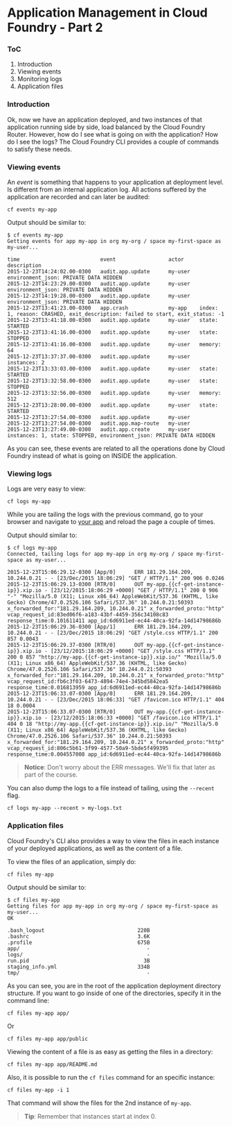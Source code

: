 Application Management in Cloud Foundry - Part 2
================================================

### ToC

1.	Introduction
2.	Viewing events
3.	Monitoring logs
4.	Application files

### Introduction

Ok, now we have an application deployed, and two instances of that application running side by side, load balanced by the Cloud Foundry Router.
However, how do I see what is going on with the application?
How do I see the logs?
The Cloud Foundry CLI provides a couple of commands to satisfy these needs.

### Viewing events

An *event* is something that happens to your application at deployment level. Is different from an internal application log. All actions suffered by the application are recorded and can later be audited:

```
cf events my-app
```

Output should be similar to:

```
$ cf events my-app
Getting events for app my-app in org my-org / space my-first-space as my-user...

time                          event                 actor     description
2015-12-23T14:24:02.00-0300   audit.app.update      my-user   environment_json: PRIVATE DATA HIDDEN
2015-12-23T14:23:29.00-0300   audit.app.update      my-user   environment_json: PRIVATE DATA HIDDEN
2015-12-23T14:19:28.00-0300   audit.app.update      my-user   environment_json: PRIVATE DATA HIDDEN
2015-12-23T13:41:23.00-0300   app.crash             my-app    index: 1, reason: CRASHED, exit_description: failed to start, exit_status: -1
2015-12-23T13:41:18.00-0300   audit.app.update      my-user   state: STARTED
2015-12-23T13:41:16.00-0300   audit.app.update      my-user   state: STOPPED
2015-12-23T13:41:16.00-0300   audit.app.update      my-user   memory: 64
2015-12-23T13:37:37.00-0300   audit.app.update      my-user   instances: 2
2015-12-23T13:33:03.00-0300   audit.app.update      my-user   state: STARTED
2015-12-23T13:32:58.00-0300   audit.app.update      my-user   state: STOPPED
2015-12-23T13:32:56.00-0300   audit.app.update      my-user   memory: 512
2015-12-23T13:28:00.00-0300   audit.app.update      my-user   state: STARTED
2015-12-23T13:27:54.00-0300   audit.app.update      my-user
2015-12-23T13:27:54.00-0300   audit.app.map-route   my-user
2015-12-23T13:27:49.00-0300   audit.app.create      my-user   instances: 1, state: STOPPED, environment_json: PRIVATE DATA HIDDEN
```

As you can see, these events are related to all the operations done by Cloud Foundry instead of what is going on INSIDE the application.

### Viewing logs

Logs are very easy to view:

```
cf logs my-app
```

While you are tailing the logs with the previous command, go to your browser and navigate to [your app](http://my-app.{{cf-get-instance-ip}}.xip.io/) and reload the page a couple of times.

Output should similar to:

```
$ cf logs my-app
Connected, tailing logs for app my-app in org my-org / space my-first-space as my-user...

2015-12-23T15:06:29.12-0300 [App/0]      ERR 181.29.164.209, 10.244.0.21 - - [23/Dec/2015 18:06:29] "GET / HTTP/1.1" 200 906 0.0246
2015-12-23T15:06:29.13-0300 [RTR/0]      OUT my-app.{{cf-get-instance-ip}}.xip.io - [23/12/2015:18:06:29 +0000] "GET / HTTP/1.1" 200 0 906 "-" "Mozilla/5.0 (X11; Linux x86_64) AppleWebKit/537.36 (KHTML, like Gecko) Chrome/47.0.2526.106 Safari/537.36" 10.244.0.21:50393 x_forwarded_for:"181.29.164.209, 10.244.0.21" x_forwarded_proto:"http" vcap_request_id:83ed06f6-a183-43bf-4459-356c34108c83 response_time:0.101611411 app_id:6d6911ed-ec44-40ca-92fa-14d14798686b
2015-12-23T15:06:29.36-0300 [App/1]      ERR 181.29.164.209, 10.244.0.21 - - [23/Dec/2015 18:06:29] "GET /style.css HTTP/1.1" 200 857 0.0043
2015-12-23T15:06:29.37-0300 [RTR/0]      OUT my-app.{{cf-get-instance-ip}}.xip.io - [23/12/2015:18:06:29 +0000] "GET /style.css HTTP/1.1" 200 0 857 "http://my-app.{{cf-get-instance-ip}}.xip.io/" "Mozilla/5.0 (X11; Linux x86_64) AppleWebKit/537.36 (KHTML, like Gecko) Chrome/47.0.2526.106 Safari/537.36" 10.244.0.21:50393 x_forwarded_for:"181.29.164.209, 10.244.0.21" x_forwarded_proto:"http" vcap_request_id:fb6c3f03-6473-4894-74e4-345bd5842ea5 response_time:0.016813959 app_id:6d6911ed-ec44-40ca-92fa-14d14798686b
2015-12-23T15:06:33.07-0300 [App/0]      ERR 181.29.164.209, 10.244.0.21 - - [23/Dec/2015 18:06:33] "GET /favicon.ico HTTP/1.1" 404 18 0.0004
2015-12-23T15:06:33.07-0300 [RTR/0]      OUT my-app.{{cf-get-instance-ip}}.xip.io - [23/12/2015:18:06:33 +0000] "GET /favicon.ico HTTP/1.1" 404 0 18 "http://my-app.{{cf-get-instance-ip}}.xip.io/" "Mozilla/5.0 (X11; Linux x86_64) AppleWebKit/537.36 (KHTML, like Gecko) Chrome/47.0.2526.106 Safari/537.36" 10.244.0.21:50393 x_forwarded_for:"181.29.164.209, 10.244.0.21" x_forwarded_proto:"http" vcap_request_id:806c5b61-3f99-4577-50a9-5bde5f499395 response_time:0.004557008 app_id:6d6911ed-ec44-40ca-92fa-14d14798686b
```
> **Notice**: Don't worry about the ERR messages. We'll fix that later as part of the course.

You can also dump the logs to a file instead of tailing, using the `--recent` flag.

```
cf logs my-app --recent > my-logs.txt
```

### Application files

Cloud Foundry's CLI also provides a way to view the files in each instance of your deployed applications, as well as the content of a file.

To view the files of an application, simply do:

```
cf files my-app
```

Output should be similar to:

```
$ cf files my-app
Getting files for app my-app in org my-org / space my-first-space as my-user...
OK

.bash_logout                              220B
.bashrc                                   3.6K
.profile                                  675B
app/                                         -
logs/                                        -
run.pid                                     3B
staging_info.yml                          334B
tmp/                                         -
```

As you can see, you are in the root of the application deployment directory structure. If you want to go inside of one of the directories, specify it in the command line:

```
cf files my-app app/
```

Or

```
cf files my-app app/public
```

Viewing the content of a file is as easy as getting the files in a directory:

```
cf files my-app app/README.md
```

Also, it is possible to run the `cf files` command for an specific instance:

```
cf files my-app -i 1
```

That command will show the files for the 2nd instance of `my-app`.
> **Tip**: Remember that instances start at index 0.
